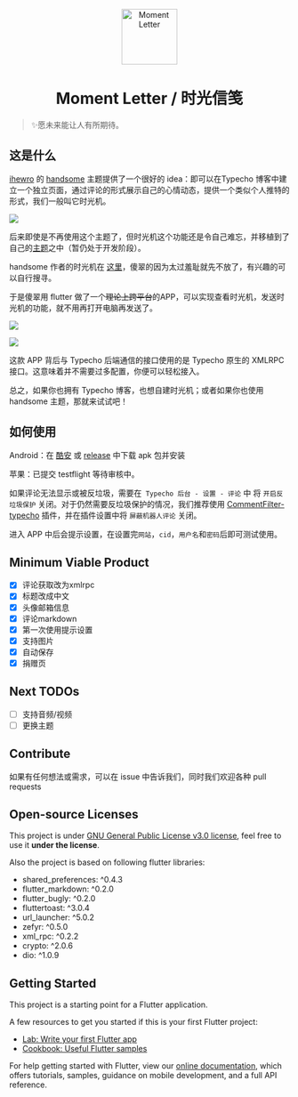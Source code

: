 <p align="center">
<img src="https://i.loli.net/2020/11/16/yLHAeMrSKPQh4iN.png" alt="Moment Letter" width="100">
</p>
<h1 align="center">Moment Letter /  时光信笺</h1>


> ✨愿未来能让人有所期待。

## 这是什么

[ihewro](https://www.ihewro.com) 的 [handsome](https://www.ihewro.com/archives/489/) 主题提供了一个很好的 idea：即可以在Typecho 博客中建立一个独立页面，通过评论的形式展示自己的心情动态，提供一个类似个人推特的形式，我们一般叫它时光机。

![](https://i.loli.net/2019/05/10/5cd545952e72b.png)

后来即使是不再使用这个主题了，但时光机这个功能还是令自己难忘，并移植到了自己的[主题](https://github.com/idealclover/clover)之中（暂仍处于开发阶段）。

handsome 作者的时光机在 [这里](https://www.ihewro.com/cross.html)，傻翠的因为太过羞耻就先不放了，有兴趣的可以自行搜寻。

于是傻翠用 flutter 做了一个~~理论上跨平台~~的APP，可以实现查看时光机，发送时光机的功能，就不用再打开电脑再发送了。


![](https://i.loli.net/2020/11/16/kFHICMYqPjp7tnb.png)

![](https://i.loli.net/2020/11/16/AwbksKctM243aiQ.png)

这款 APP 背后与 Typecho 后端通信的接口使用的是 Typecho 原生的 XMLRPC 接口。这意味着并不需要过多配置，你便可以轻松接入。

总之，如果你也拥有 Typecho 博客，也想自建时光机；或者如果你也使用 handsome 主题，那就来试试吧！

## 如何使用

Android：在 [酷安](https://www.coolapk.com/apk/229824) 或 [release](https://github.com/idealclover/MomentMachine/releases) 中下载 apk 包并安装

苹果：已提交 testflight 等待审核中。

如果评论无法显示或被反垃圾，需要在``` Typecho 后台 - 设置 - 评论``` 中 将 ```开启反垃圾保护``` 关闭。对于仍然需要反垃圾保护的情况，我们推荐使用 [CommentFilter-typecho](https://github.com/jrotty/CommentFilter-typecho) 插件，并在插件设置中将 ```屏蔽机器人评论``` 关闭。

进入 APP 中后会提示设置，在设置完```网站```，```cid```，```用户名```和```密码```后即可测试使用。

## Minimum Viable Product

- [x] 评论获取改为xmlrpc
- [x] 标题改成中文
- [x] 头像邮箱信息
- [x] 评论markdown
- [x] 第一次使用提示设置
- [x] 支持图片
- [x] 自动保存
- [x] 捐赠页

## Next TODOs
- [ ] 支持音频/视频
- [ ] 更换主题

## Contribute

如果有任何想法或需求，可以在 issue 中告诉我们，同时我们欢迎各种 pull requests

## Open-source Licenses

This project is under [GNU General Public License v3.0 license](https://github.com/idealclover/MomentMachine/blob/master/LICENSE), feel free to use it **under the license**.

Also the project is based on following flutter libraries:

* shared_preferences: ^0.4.3
* flutter_markdown: ^0.2.0
* flutter_bugly: ^0.2.0
* fluttertoast: ^3.0.4
* url_launcher: ^5.0.2
* zefyr: ^0.5.0
* xml_rpc: ^0.2.2
* crypto: ^2.0.6
* dio: ^1.0.9

## Getting Started

This project is a starting point for a Flutter application.

A few resources to get you started if this is your first Flutter project:

- [Lab: Write your first Flutter app](https://flutter.io/docs/get-started/codelab)
- [Cookbook: Useful Flutter samples](https://flutter.io/docs/cookbook)

For help getting started with Flutter, view our 
[online documentation](https://flutter.io/docs), which offers tutorials, 
samples, guidance on mobile development, and a full API reference.
